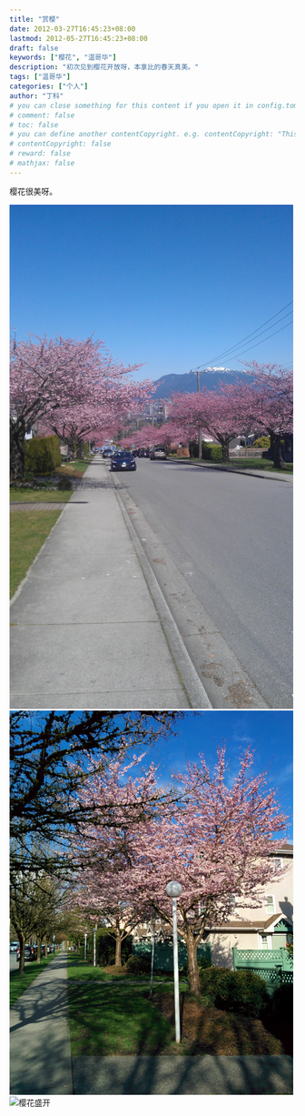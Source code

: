 ```yaml
---
title: "赏樱"
date: 2012-03-27T16:45:23+08:00
lastmod: 2012-05-27T16:45:23+08:00
draft: false
keywords: ["樱花", "温哥华"]
description: "初次见到樱花开放呀，本拿比的春天真美。"
tags: ["温哥华"]
categories: ["个人"]
author: "丁科"
# you can close something for this content if you open it in config.toml.
# comment: false
# toc: false
# you can define another contentCopyright. e.g. contentCopyright: "This is an another copyright."
# contentCopyright: false
# reward: false
# mathjax: false
---
```


樱花很美呀。

<img src="/pics/cherry.jpg" alt="樱花盛开" style="width: 500px;"/>
<!--more-->

<img src="/pics/cherry_02.jpg" alt="樱花盛开" style="width: 500px;"/>

<img src="/pics/cherry_03.jpg" alt="樱花盛开" style="width: 500px;"/>
